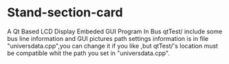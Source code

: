 # Stand-section-card
A Qt Based LCD Display Embeded GUI Program In Bus
qtTest/ include some bus line information and GUI pictures
path settings information is in file "universdata.cpp",you can change it if you like ,but qtTest/'s location must be compatible whit the path you set in "universdata.cpp".
